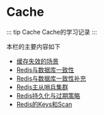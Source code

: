 # Cache

::: tip Cache
Cache的学习记录
:::

本栏的主要内容如下

* [缓存失效的场景](02-Cache-Invalidation.html)
* [Redis与数据库一致性](00-DataBaseConsistency.html)
* [Redis与数据库一致性补充](01-DataBaseConsistency.html)
* [Redis主从哨兵集群](03-Redis-Cluster.html)
* [Redis持久化与过期策略](04-Redis-Persistence-Expire.html)
* [Redis的Keys和Scan](10-Redis-Scan-Keys.html)